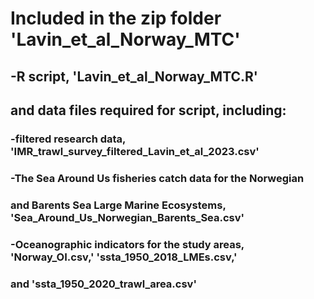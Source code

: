 # Included in the zip folder 'Lavin_et_al_Norway_MTC'
## -R script, 'Lavin_et_al_Norway_MTC.R'
## and data files required for script, including:
  ### -filtered research data, 'IMR_trawl_survey_filtered_Lavin_et_al_2023.csv'
  ### -The Sea Around Us fisheries catch data for the Norwegian
  ### and Barents Sea Large Marine Ecosystems, 'Sea_Around_Us_Norwegian_Barents_Sea.csv'
  ### -Oceanographic indicators for the study areas, 'Norway_OI.csv,' 'ssta_1950_2018_LMEs.csv,'
  ### and 'ssta_1950_2020_trawl_area.csv'
